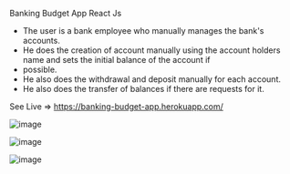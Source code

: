 Banking Budget App
React Js

* The user is a bank employee who manually manages the bank's accounts.
* He does the creation of account manually using the account holders name and sets the initial balance of the account if
* possible.
* He also does the withdrawal and deposit manually for each account.
* He also does the transfer of balances if there are requests for it.

See Live => https://banking-budget-app.herokuapp.com/

![image](https://user-images.githubusercontent.com/80327905/132608620-530956d8-daac-44fd-a13e-efbe158c00fe.png)

![image](https://user-images.githubusercontent.com/80327905/132608679-4b232941-f42f-4c99-8d32-4efb17ffff2e.png)

![image](https://user-images.githubusercontent.com/80327905/132608723-bc1fb501-7ed7-4864-a1bc-c201aacc07b4.png)
